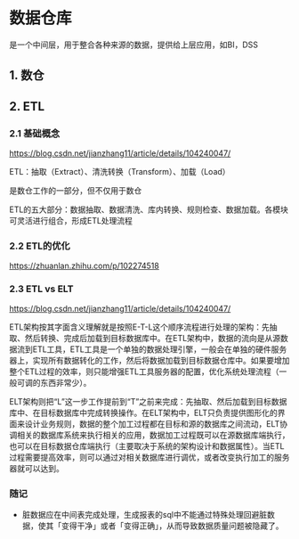 # 数据仓库



是一个中间层，用于整合各种来源的数据，提供给上层应用，如BI，DSS

## 1. 数仓



## 2. ETL

### 2.1 基础概念

https://blog.csdn.net/jianzhang11/article/details/104240047/

ETL：抽取（Extract）、清洗转换（Transform）、加载（Load）

是数仓工作的一部分，但不仅用于数仓

ETL的五大部分：数据抽取、数据清洗、库内转换、规则检查、数据加载。各模块可灵活进行组合，形成ETL处理流程

### 2.2 ETL的优化

https://zhuanlan.zhihu.com/p/102274518

### 2.3 ETL vs ELT

https://blog.csdn.net/jianzhang11/article/details/104240047/

ETL架构按其字面含义理解就是按照E-T-L这个顺序流程进行处理的架构：先抽取、然后转换、完成后加载到目标数据库中。在ETL架构中，数据的流向是从源数据流到ETL工具，ETL工具是一个单独的数据处理引擎，一般会在单独的硬件服务器上，实现所有数据转化的工作，然后将数据加载到目标数据仓库中。如果要增加整个ETL过程的效率，则只能增强ETL工具服务器的配置，优化系统处理流程（一般可调的东西非常少）。

ELT架构则把“L”这一步工作提前到“T”之前来完成：先抽取、然后加载到目标数据库中、在目标数据库中完成转换操作。在ELT架构中，ELT只负责提供图形化的界面来设计业务规则，数据的整个加工过程都在目标和源的数据库之间流动，ELT协调相关的数据库系统来执行相关的应用，数据加工过程既可以在源数据库端执行，也可以在目标数据仓库端执行（主要取决于系统的架构设计和数据属性）。当ETL过程需要提高效率，则可以通过对相关数据库进行调优，或者改变执行加工的服务器就可以达到。



### 随记
- 脏数据应在中间表完成处理，生成报表的sql中不能通过特殊处理回避脏数据，使其「变得干净」或者「变得正确」，从而导致数据质量问题被隐藏了。




